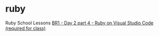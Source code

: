 # ruby
Ruby School Lessons
<a href="https://www.youtube.com/watch?v=MB_41b42pRg">BR1 - Day 2 part 4 - Ruby on Visual Studio Code (required for class)</a>
